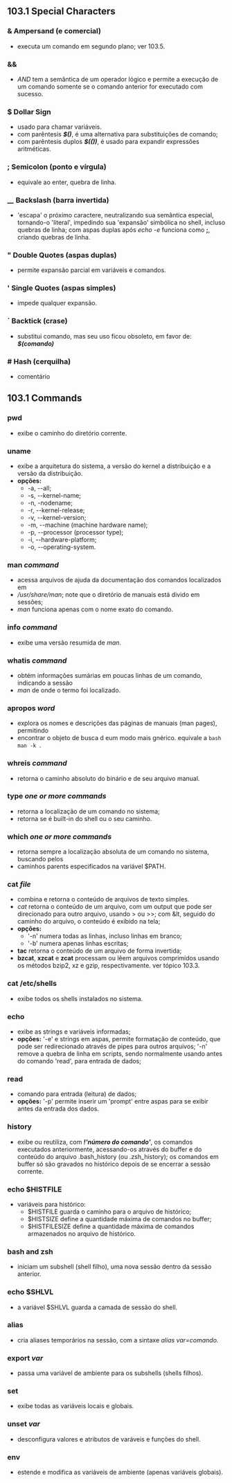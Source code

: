 ## 103.1 Special Characters

### __&__ Ampersand \(e comercial)
- executa um comando em segundo plano; ver 103.5.

### __&&__
- _AND_ tem a semântica de um operador lógico e permite a execução de um comando
somente se o comando anterior for executado com sucesso.

### __$__ Dollar Sign
- usado para chamar variáveis.
- com parêntesis __*$()*__, é uma alternativa para substituições de comando;
- com parêntesis duplos __*$(())*__, é usado para expandir expressões
aritméticas.

### __;__ Semicolon \(ponto e vírgula)
- equivale ao enter, quebra de linha.

### __\__ Backslash \(barra invertida)
- 'escapa' o próximo caractere, neutralizando sua semântica especial, tornando-o
'literal', impedindo sua 'expansão' simbólica no shell, incluso quebras de linha;
com aspas duplas após *echo -e* funciona como __;__, criando quebras de linha.

### __"__ Double Quotes \(aspas duplas)
- permite expansão parcial em variáveis e comandos.

### __'__ Single Quotes \(aspas simples)
- impede qualquer expansão.

### __\`__ Backtick \(crase)
- substitui comando, mas seu uso ficou obsoleto, em favor de: __*$(comando)*__

### __#__ Hash \(cerquilha)
- comentário


## 103.1 Commands

### pwd
- exibe o caminho do diretório corrente.

### uname
- exibe a arquitetura do sistema, a versão do kernel a distribuição e a versão
da distribuição.
- __opções:__
    - -a, --all;
	- -s, --kernel-name;
	- -n, -nodename;
	- -r, --kernel-release;
    - -v, --kernel-version;
	- -m, --machine \(machine hardware name);
	- -p, --processor \(processor type);
	- -i, --hardware-platform;
	- -o, --operating-system.

### man *command*
- acessa arquivos de ajuda da documentação dos comandos localizados em
- */usr/share/man*; note que o diretório de manuais está divido em sessões;
- *man* funciona apenas com o nome exato do comando.

### info *command*
- exibe uma versão resumida de *man*.

### whatis *command*
- obtém informações sumárias em poucas linhas de um comando, indicando a sessão
- *man* de onde o termo foi localizado.


### apropos *word*
- explora os nomes e descrições das páginas de manuais (man pages), permitindo
- encontrar o objeto de busca d eum modo mais gnérico. 
equivale a ```bash man -k ```.

### whreis *command*
- retorna o caminho absoluto do binário e de seu arquivo manual.

### type *one or more commands*
- retorna a localização de um comando no sistema;
- retorna se é built-in do shell ou o seu caminho.

### which *one or more commands*
- retorna sempre a localização absoluta de um comando no sistema, buscando pelos
- caminhos parents especificados na variável $PATH.

### cat *file*
- combina e retorna o conteúdo de arquivos de texto simples.
- *cat* retorna o conteúdo de um arquivo, com um output que pode ser direcionado
para outro arquivo, usando \> ou \>>; com &lt, seguido do caminho do arquivo, o
conteúdo é exibido na tela;
- __opções:__
    - '-n' numera todas as linhas, incluso linhas em branco;
    - '-b' numera apenas linhas escritas;
- __tac__ retorna o conteúdo de um arquivo de forma invertida;
- __bzcat__, __xzcat__ e __zcat__ processam ou lêem arquivos comprimidos usando
os métodos bzip2, xz e gzip, respectivamente. ver tópico 103.3.

### cat /etc/shells
- exibe todos os shells instalados no sistema.

### echo
- exibe as strings e variáveis informadas;
- __opções:__ 
	'-e' e strings em aspas, permite formatação de conteúdo, que pode
	ser redirecionado através de pipes para outros arquivos;
	'-n' remove a quebra de linha em scripts, sendo normalmente usando antes
	do comando 'read', para entrada de dados;

### read
- comando para entrada (leitura) de dados;
- __opções:__
	'-p' permite inserir um 'prompt' entre aspas para se exibir antes da entrada 
	dos dados.

### history
- exibe ou reutiliza, com __*!'número do comando'*__, os comandos executados
anteriormente, acessando-os através do buffer e do conteúdo do arquivo
.bash_history \(ou .zsh_history); os comandos em buffer só são gravados
no histórico depois de se encerrar a sessão corrente.

### echo $HISTFILE
- variáveis para histórico:
    - $HISTFILE guarda o caminho para o arquivo de histórico;
    - $HISTSIZE define a quantidade máxima de comandos no buffer;
    - $HISTFILESIZE define a quantidade máxima de comandos armazenados no
arquivo de histórico.

### bash and zsh
- iniciam um subshell \(shell filho), uma nova sessão dentro da sessão anterior.

### echo $SHLVL
- a variável $SHLVL guarda a camada de sessão do shell.

### alias
- cria aliases temporários na sessão, com a sintaxe
_alias var=comando._

### export *var*
- passa uma variável de ambiente para os subshells (shells filhos).

### set
- exibe todas as variáveis locais e globais.

### unset *var*
- desconfigura valores e atributos de varáveis e funções do shell.

### env
- estende e modifica as variáveis de ambiente (apenas variáveis globais).
